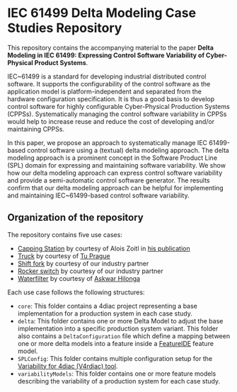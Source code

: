 # IEC 61499 Delta Modeling Case Studies Repository

This repository contains the accompanying material to the paper __Delta Modeling in IEC 61499: Expressing Control Software Variability of Cyber-Physical Product Systems__.

IEC~61499 is a standard for developing industrial distributed control software. It supports the configurability of the control software as the application model is platform-independent and separated from the hardware configuration specification. It is thus a good basis to develop control software for highly configurable Cyber-Physical Production Systems (CPPSs). Systematically managing the control software variability in CPPSs would help to increase reuse and reduce the cost of developing and/or maintaining CPPSs.

In this paper, we propose an approach to systematically manage IEC 61499-based control software using a (textual) delta modeling approach.
The delta modeling approach is a prominent concept in the Software Product Line (SPL) domain for expressing and maintaining software variability.
We show how our delta modeling approach can express control software variability and provide a semi-automatic control software generator. The results confirm that our delta modeling approach can be helpful for implementing and maintaining IEC~61499-based control software variability.

## Organization of the repository

The repository contains five use cases:

- [Capping Station](MechatronicCapStat) by courtesy of Alois Zoitl in [his publication](https://ieeexplore.ieee.org/document/6622910)
- [Truck](TruckProdStruct) by courtesy of [Tu Prague](https://testbed-test.ciirc.cvut.cz)
- [Shift fork](ShiftForkPL) by courtesy of our industry partner
- [Rocker switch](RockerswitchPL) by courtesy of our industry partner
- [Waterfilter](WaterfilterPL) by courtesy of [Askwar Hilonga](https://gongali.wordpress.com/the-water-nanofilter/)

Each use case follows the following structures:

- `core`: This folder contains a 4diac project representing a base implementation for a production system in each case study.
- `delta`: This folder contains one or more Delta Model to adjust the base implementation into a specific production system variant. This folder also contains a `DeltaConfiguration` file which define a mapping between one or more delta models into a feature inside a [FeatureIDE](https://featureide.github.io/) feature model.
- `SPLConfig`: This folder contains multiple configuration setup for the [Variability for 4diac (V4rdiac) tool](https://dl.acm.org/doi/abs/10.1145/3503229.3547028).
- `variabilityModels`: This folder contains one or more feature models describing the variability of a production system for each case study.
